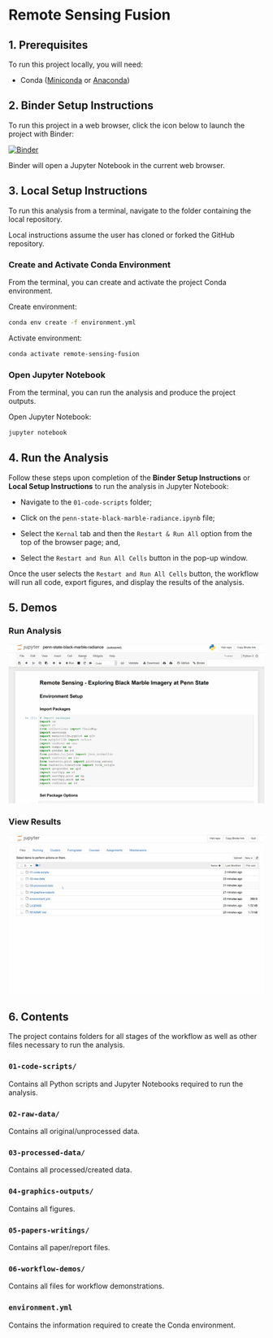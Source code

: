 # Remote Sensing Fusion

## 1. Prerequisites

To run this project locally, you will need:

* Conda ([Miniconda](https://docs.conda.io/en/latest/miniconda.html) or [Anaconda](https://docs.anaconda.com/anaconda/install/))

## 2. Binder Setup Instructions

To run this project in a web browser, click the icon below to launch the project with Binder:

[![Binder](https://mybinder.org/badge_logo.svg)](https://mybinder.org/v2/gh/calekochenour/remote-sensing-fusion/master)

Binder will open a Jupyter Notebook in the current web browser.

## 3. Local Setup Instructions

To run this analysis from a terminal, navigate to the folder containing the local repository.

Local instructions assume the user has cloned or forked the GitHub repository.

### Create and Activate Conda Environment

From the terminal, you can create and activate the project Conda environment.

Create environment:

```bash
conda env create -f environment.yml
```

Activate environment:

```bash
conda activate remote-sensing-fusion
```

### Open Jupyter Notebook

From the terminal, you can run the analysis and produce the project outputs.

Open Jupyter Notebook:

```bash
jupyter notebook
```

## 4. Run the Analysis

Follow these steps upon completion of the **Binder Setup Instructions** or **Local Setup Instructions** to run the analysis in Jupyter Notebook:

* Navigate to the `01-code-scripts` folder;

* Click on the `penn-state-black-marble-radiance.ipynb` file;

* Select the `Kernal` tab and then the `Restart & Run All` option from the top of the browser page; and,

* Select the `Restart and Run All Cells` button in the pop-up window.

Once the user selects the `Restart and Run All Cells` button, the workflow will run all code, export figures, and display the results of the analysis.

## 5. Demos

### Run Analysis

![Run Analysis Demo](06-workflow-demos/penn-state-black-marble-radiance-demo-run-analysis.gif)

### View Results

![View Results Demo](06-workflow-demos/penn-state-black-marble-radiance-demo-view-results.gif)

## 6. Contents

The project contains folders for all stages of the workflow as well as other files necessary to run the analysis.

### `01-code-scripts/`

Contains all Python scripts and Jupyter Notebooks required to run the analysis.

### `02-raw-data/`

Contains all original/unprocessed data.

### `03-processed-data/`

Contains all processed/created data.

### `04-graphics-outputs/`

Contains all figures.

### `05-papers-writings/`

Contains all paper/report files.

### `06-workflow-demos/`

Contains all files for workflow demonstrations.

### `environment.yml`

Contains the information required to create the Conda environment.
